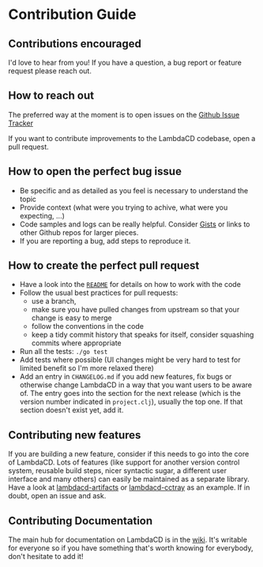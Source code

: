 # Contribution Guide

## Contributions encouraged

I'd love to hear from you! If you have a question, a bug report or feature request please reach out.

## How to reach out

The preferred way at the moment is to open issues on the [Github Issue Tracker](https://github.com/flosell/lambdacd/issues)

If you want to contribute improvements to the LambdaCD codebase, open a pull request.

## How to open the perfect bug issue

* Be specific and as detailed as you feel is necessary to understand the topic 
* Provide context (what were you trying to achive, what were you expecting, ...)
* Code samples and logs can be really helpful. Consider [Gists](https://gist.github.com/) or links to other Github repos
  for larger pieces. 
* If you are reporting a bug, add steps to reproduce it. 

## How to create the perfect pull request

* Have a look into the [`README`](https://github.com/flosell/lambdacd#development) for details on how to work with the
  code
* Follow the usual best practices for pull requests: 
  * use a branch, 
  * make sure you have pulled changes from upstream so that your change is easy to merge
  * follow the conventions in the code
  * keep a tidy commit history that speaks for itself, consider squashing commits where appropriate
* Run all the tests: `./go test`
* Add tests where possible (UI changes might be very hard to test for limited benefit so I'm more relaxed there)
* Add an entry in `CHANGELOG.md` if you add new features, fix bugs or otherwise change LambdaCD in a way that you want 
  users to be aware of. The entry goes into the section for the next release (which is the version number indicated in 
  `project.clj`), usually the top one. If that section doesn't exist yet, add it. 

## Contributing new features

If you are building a new feature, consider if this needs to go into the core of LambdaCD. Lots of features
(like support for another version control system, reusable build steps, nicer syntactic sugar, a different user interface
and many others) can easily be maintained as a separate library.
Have a look at [lambdacd-artifacts](https://github.com/flosell/lambdacd-artifacts) or [lambdacd-cctray](https://github.com/flosell/lambdacd-cctray)
as an example. If in doubt, open an issue and ask.

## Contributing Documentation

The main hub for documentation on LambdaCD is in the [wiki](https://github.com/flosell/lambdacd/wiki). 
It's writable for everyone so if you have something that's worth knowing for everybody, don't hesitate to add it!
